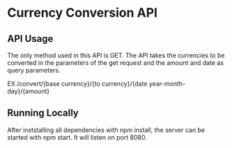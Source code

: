 # Currency Conversion API

## API Usage

The only method used in this API is GET. The API takes the currencies to be converted in the parameters of the get request and the amount and date as query parameters.

EX /convert/{base currency}/{to currency}/{date year-month-day}/{amount}

## Running Locally

After inststalling all dependencies with npm install, the server can be started with npm start. It will listen on port 8080.